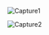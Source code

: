 
![Capture1](https://github.com/mohammed0172000/Assignment-3/assets/82112256/d0e1ff19-88e5-4b59-8a61-8a1d15305621)

![Capture2](https://github.com/mohammed0172000/Assignment-3/assets/82112256/2893a130-a2f9-4888-a0e1-52f1413a3aad)

